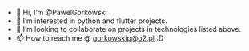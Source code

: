 - 👋 Hi, I’m @PawelGorkowski
- 👀 I’m interested in python and flutter projects.
- 💞️ I’m looking to collaborate on projects in technologies listed above.
- 📫 How to reach me @ gorkowskip@o2.pl :D

<!---
PawelGorkowski/PawelGorkowski is a ✨ special ✨ repository because its `README.md` (this file) appears on your GitHub profile.
You can click the Preview link to take a look at your changes.
--->
